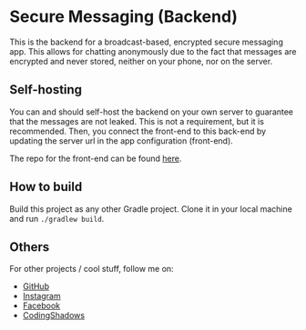 # Secure Messaging (Backend)

This is the backend for a broadcast-based, encrypted secure messaging app.
This allows for chatting anonymously due to the fact that messages are encrypted and never stored, neither on your phone, nor on the server.


## Self-hosting
You can and should self-host the backend on your own server to guarantee that the messages are not leaked. This is not a requirement, but it is recommended. Then, you connect the front-end to this back-end by updating the server url in the app configuration (front-end).

The repo for the front-end can be found [here](https://github.com/rusudinu/secure-messaging-frontend).


## How to build
Build this project as any other Gradle project. Clone it in your local machine and run `./gradlew build`.


## Others
For other projects / cool stuff, follow me on:

- [GitHub](https://github.com/rusudinu)
- [Instagram](https://www.instagram.com/dinuustefan/)
- [Facebook](https://www.facebook.com/rusudinustefan/)
- [CodingShadows](https://www.codingshadows.com)